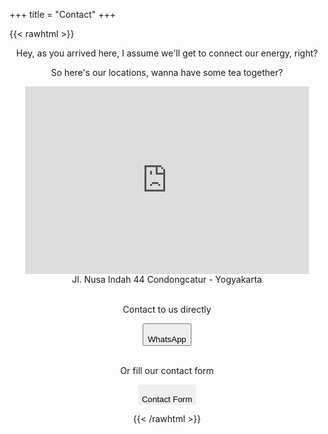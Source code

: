 +++
title = "Contact"
+++

{{< rawhtml >}}

<style>

.responsive-iframe {
  position: realtive;
  top: 0;
  left: 0;
  bottom: 0;
  right: 0;
  width: 90%;
  height: 300px;
  border: none;
}


.accordion {
  cursor: pointer;
  border: none;
  outline: none;
  transition: 0.4s;
}

.panel {
 display: none;
  overflow: hidden;
}

</style>

<div align="center">

<lottie-player src="/lottie/contact.json"  background="transparent"  speed="0.5"  style="width: 200px; height: 200px;"  loop  autoplay></lottie-player>

<p>Hey, as you arrived here, I assume we'll get to connect our energy, right?

<p>So here's our locations, wanna have some tea together?</p>

<div>
<iframe class="responsive-iframe" src="https://www.google.com/maps/embed?pb=!1m18!1m12!1m3!1d3953.3023469240125!2d110.4067709143761!3d-7.757723579079995!2m3!1f0!2f0!3f0!3m2!1i1024!2i768!4f13.1!3m3!1m2!1s0x2e7a599c06dcbe05%3A0x6d8d95b17734ad62!2sJl.%20Nusa%20Indah%20No.44%2C%20Ngringin%2C%20Condongcatur%2C%20Kec.%20Depok%2C%20Kabupaten%20Sleman%2C%20Daerah%20Istimewa%20Yogyakarta%2055281!5e0!3m2!1sen!2sid!4v1612567300984!5m2!1sen!2sid"></iframe>
</div>
Jl. Nusa Indah 44 Condongcatur - Yogyakarta

<br>
<br>

<p>Contact to us directly</p>

<span>

  <button onclick="wa()" style="display: flex; flex-direction: column; align-items: center;">
    <i class="fab fa-whatsapp fa-2x"></i>
    <br />
    WhatsApp
  </button>
  
</span>

</br>

<p>Or fill our contact form</p>

<div>

  <button class="accordion" style="display: flex; flex-direction: column; align-items: center;">
  <i class="far fa-file-alt fa-2x"></i>
  <br />
      Contact Form
  </button>

  <div class="panel">
    
    <div align="center">

      <br>
      
      <p>Please fill completely</p>
      
      <form name="Hello" method="POST" data-netlify="true" onsubmit="alert('Thanks, your data has been submited')" action="/">

        <p>
          <label>Desired name
          <br>
          <input type="text" name="Name" required style="text-align: center;"/></label>   
        </p>

        <p>
          <label>Phone or Email
          <br>
          <input type="text" name="ID" required style="text-align: center;"/></label>
        </p>

        <p>
          <label>Message
          <br>
          <textarea name="Message" required style="reaize: none; resize: vertical; height: 300px;"></textarea></label>
        </p>

        <p>
          <button type="submit">
            <i class="far fa-share-square"></i>
            &nbsp;
            Send
          </button>
        </p>

      </form>

    </div>

  </div>

</div>

<script>

var acc = document.getElementsByClassName("accordion");
var i;

for (i = 0; i < acc.length; i++) {
  acc[i].addEventListener("click", function() {
    this.classList.toggle("active");
    var panel = this.nextElementSibling;
    if (panel.style.display === "block") {
      panel.style.display = "none";
    } else {
      panel.style.display = "block";
    }
  });
}

</script>

<script>

function wa() {
    var txt;
        if (confirm("You'll be directed to WhatsApp")) {
        window.open("https://wa.link/do79yu");
        } else {
        txt = "";
        }
}

</script>

<script src="/fa.js" crossorigin="anonymous"></script>

{{< /rawhtml >}}
